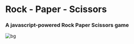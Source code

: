 # Rock - Paper - Scissors

### A javascript-powered Rock Paper Scissors game
![bg](https://user-images.githubusercontent.com/27622683/195434358-34346499-1aeb-47d1-ab37-ee539e2077e7.jpg)

